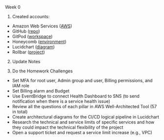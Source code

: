 Week 0
1. Created accounts:
- Amazon Web Services ([AWS](https://aws.amazon.com))
- GitHub ([repo](https://github.com/baba-tope/aws-bootcamp-cruddur-2023))
- GitPod ([workspace](https://gitpod.io/workspaces))
- Honeycomb ([environment](https://ui.honeycomb.io/))
- Lucidchart ([diagram](https://lucid.app/lucidchart/3e780fb3-6e66-4aea-a017-a205c55aa2bf/edit?viewport_loc=-5227%2C-2927%2C3678%2C1726%2C0_0&invitationId=inv_ff4738e0-0594-40e9-a69e-5bdcba3fa274))
- Rollbar ([project](https://app.rollbar.com))

2. Update Notes

3. Do the Homework Challenges
- Set MFA for root user, Admin group and user, Billing permissions, and IAM role
- Set Billing alarm and Budget
- Use EventBridge to connect Health Dashboard to SNS (to send notification when there is a service health issue)
- Review all the questions of each pillar in AWS Well-Architected Tool (57 in total)
- Create architectural diagrams for the CI/CD logical pipeline in Lucidchart
- Research the technical and service limits of specific services and how they could impact the technical flexibility of the project
- Open a support ticket and request a service limit increase (e.g., VPC)
